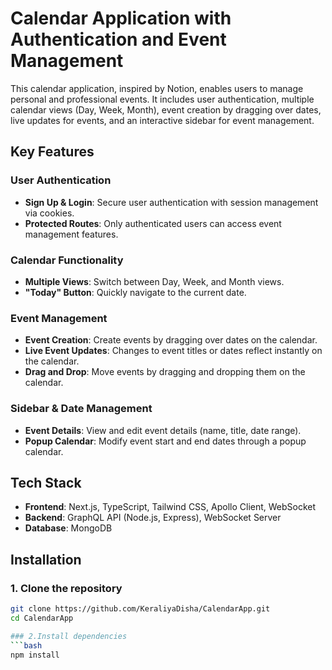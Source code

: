 # Calendar Application with Authentication and Event Management

This calendar application, inspired by Notion, enables users to manage personal and professional events. It includes user authentication, multiple calendar views (Day, Week, Month), event creation by dragging over dates, live updates for events, and an interactive sidebar for event management.

## Key Features

### User Authentication
- **Sign Up & Login**: Secure user authentication with session management via cookies.
- **Protected Routes**: Only authenticated users can access event management features.

### Calendar Functionality
- **Multiple Views**: Switch between Day, Week, and Month views.
- **"Today" Button**: Quickly navigate to the current date.

### Event Management
- **Event Creation**: Create events by dragging over dates on the calendar.
- **Live Event Updates**: Changes to event titles or dates reflect instantly on the calendar.
- **Drag and Drop**: Move events by dragging and dropping them on the calendar.

### Sidebar & Date Management
- **Event Details**: View and edit event details (name, title, date range).
- **Popup Calendar**: Modify event start and end dates through a popup calendar.

## Tech Stack

- **Frontend**: Next.js, TypeScript, Tailwind CSS, Apollo Client, WebSocket
- **Backend**: GraphQL API (Node.js, Express), WebSocket Server
- **Database**: MongoDB

## Installation

### 1. Clone the repository
```bash
git clone https://github.com/KeraliyaDisha/CalendarApp.git
cd CalendarApp

### 2.Install dependencies
```bash
npm install
